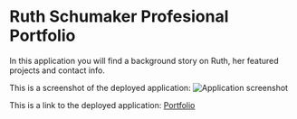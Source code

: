 # Ruth Schumaker Profesional Portfolio

In this application you will find a background story on Ruth, her featured projects and contact info. 

This is a screenshot of the deployed application:
![Application screenshot](https://user-images.githubusercontent.com/63169637/89722319-1a25d000-d99d-11ea-8e80-2d4b3b11ffb1.png)



This is a link to the deployed application:
[Portfolio](https://rschumaker6455.github.io/portfolio-2.0/)
